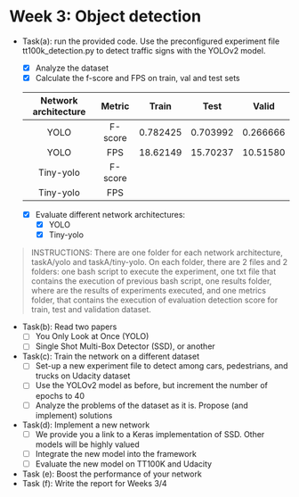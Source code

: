 # Week 3: Object detection
- Task(a): run the provided code. Use the preconfigured experiment file tt100k_detection.py to detect traffic signs with the YOLOv2 model.
  * [x] Analyze the dataset
  * [x] Calculate the f-score and FPS on train, val and test sets

  | Network architecture  |Metric                 | Train         | Test      | Valid    |
  | :------:              |:------------:         |:-------------:| :-----:   |:---:     |
  | YOLO                  |  F-score              | 0.782425      | 0.703992  |0.266666  |
  | YOLO                  |  FPS                  | 18.62149      | 15.70237  |10.51580  |
  | Tiny-yolo             |  F-score              |               |           |          |
  | Tiny-yolo             |  FPS                  |               |           |          |
  
  * [x] Evaluate different network architectures:
    * [x] YOLO
    * [x] Tiny-yolo
> INSTRUCTIONS: There are one folder for each network architecture, taskA/yolo and taskA/tiny-yolo. On each folder, there are 2 files and 2 folders: one bash script to execute the experiment, one txt file that contains the execution of previous bash script, one results folder, where are the results of experiments executed, and one metrics folder, that contains the execution of evaluation detection score for train, test and validation dataset. 
    
- Task(b): Read two papers 
  * [ ] You Only Look at Once (YOLO)
  * [ ] Single Shot Multi-Box Detector (SSD), or another
- Task(c): Train the network on a different dataset 
  * [ ] Set-up a new experiment file to detect among cars, pedestrians, and trucks on Udacity dataset
  * [ ] Use the YOLOv2 model as before, but increment the number of epochs to 40
  * [ ] Analyze the problems of the dataset as it is. Propose (and implement) solutions
- Task(d): Implement a new network
  * [ ] We provide you a link to a Keras implementation of SSD. Other models will be highly valued
  * [ ] Integrate the new model into the framework
  * [ ] Evaluate the new model on TT100K and Udacity
- Task (e): Boost the performance of your network
- Task (f): Write the report for Weeks 3/4

